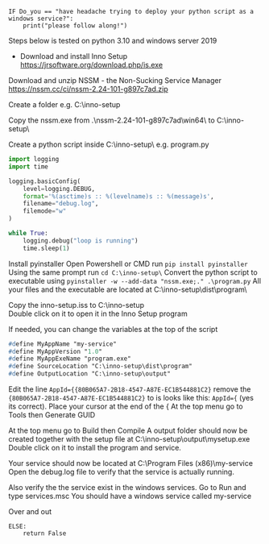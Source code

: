 ``` 
IF Do_you == "have headache trying to deploy your python script as a windows service?":
    print("please follow along!")
```
    
Steps below is tested on python 3.10 and windows server 2019

* Download and install Inno Setup
https://jrsoftware.org/download.php/is.exe

Download and unzip NSSM - the Non-Sucking Service Manager
https://nssm.cc/ci/nssm-2.24-101-g897c7ad.zip

Create a folder e.g. C:\inno-setup

Copy the nssm.exe from .\nssm-2.24-101-g897c7ad\win64\ to C:\inno-setup\

Create a python script inside C:\inno-setup\ e.g. program.py

```python
import logging
import time

logging.basicConfig(
    level=logging.DEBUG,
    format='%(asctime)s :: %(levelname)s :: %(message)s',
    filename="debug.log",
    filemode="w"
)

while True:
    logging.debug("loop is running")
    time.sleep(1)
```

Install pyinstaller 
Open Powershell or CMD run ```pip install pyinstaller```
Using the same prompt run ```cd C:\inno-setup\```
Convert the python script to executable using ```pyinstaller -w --add-data "nssm.exe;." .\program.py```
All your files and the executable are located at C:\inno-setup\dist\program\

Copy the inno-setup.iss to C:\inno-setup\
Double click on it to open it in the Inno Setup program

If needed, you can change the variables at the top of the script
```pascal
#define MyAppName "my-service"
#define MyAppVersion "1.0"
#define MyAppExeName "program.exe"
#define SourceLocation "C:\inno-setup\dist\program"
#define OutputLocation "C:\inno-setup\output"
```

Edit the line ```AppId={{80B065A7-2B18-4547-A87E-EC1B544881C2}``` remove the ```{80B065A7-2B18-4547-A87E-EC1B544881C2}``` to is looks like this: ```AppId={``` (yes its correct). Place your cursor at the end of the {
At the top menu go to Tools then Generate GUID

At the top menu go to Build then Compile
A output folder should now be created together with the setup file at C:\inno-setup\output\mysetup.exe
Double click on it to install the program and service.

Your service should now be located at C:\Program Files (x86)\my-service\
Open the debug.log file to verify that the service is actually running.

Also verify the the service exist in the windows services. Go to Run and type services.msc
You should have a windows service called my-service

Over and out

```
ELSE:
    return False
```
